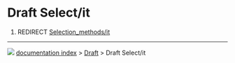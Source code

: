 # Draft Select/it
1.  REDIRECT [Selection_methods/it](Selection_methods/it.md)



---
![](images/Button_right.svg) [documentation index](../README.md) > [Draft](Draft_Workbench.md) > Draft Select/it
